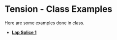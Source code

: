 # Tension - Class Examples

Here are some examples done in class.

* **[Lap Splice 1](lap-splice-01)**
